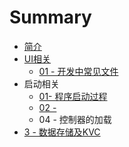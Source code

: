 # Summary

* [简介](README.md)
* [UI相关](chapter1.md)
   * [01 - 开发中常见文件](1.md)
* 启动相关
   * [01- 程序启动过程](f.md)
   * [02 -](02_-.md)
   * 04 - 控制器的加载
* [3 - 数据存储及KVC](3.md)

